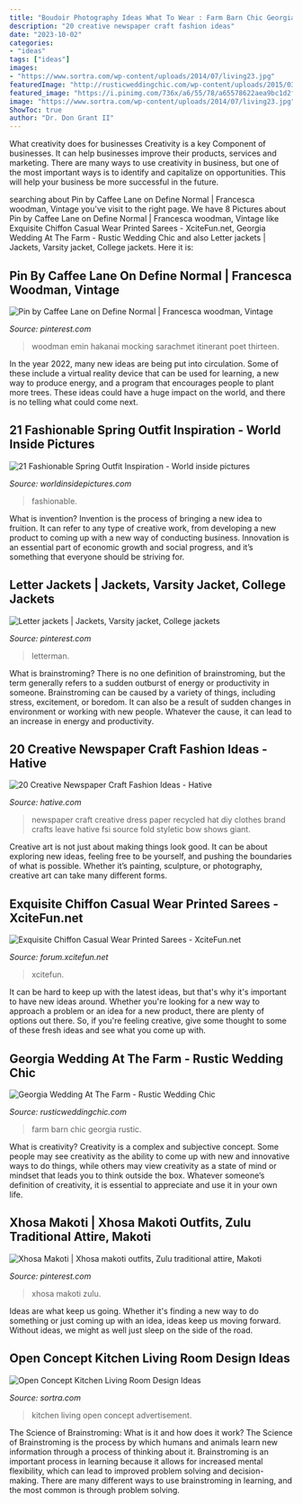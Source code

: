 ```yaml
---
title: "Boudoir Photography Ideas What To Wear : Farm Barn Chic Georgia Rustic"
description: "20 creative newspaper craft fashion ideas"
date: "2023-10-02"
categories:
- "ideas"
tags: ["ideas"]
images:
- "https://www.sortra.com/wp-content/uploads/2014/07/living23.jpg"
featuredImage: "http://rusticweddingchic.com/wp-content/uploads/2015/03/Day_Brown_Scobey_Photography_BrownWedding0575_low.jpg"
featured_image: "https://i.pinimg.com/736x/a6/55/78/a65578622aea9bc1d2f3e79be3d6bc51.jpg"
image: "https://www.sortra.com/wp-content/uploads/2014/07/living23.jpg"
ShowToc: true
author: "Dr. Don Grant II"
---
```



What creativity does for businesses
Creativity is a key Component of businesses. It can help businesses improve their products, services and marketing. There are many ways to use creativity in business, but one of the most important ways is to identify and capitalize on opportunities. This will help your business be more successful in the future.

	

		
searching about Pin by Caffee Lane on Define Normal | Francesca woodman, Vintage you've visit to the right page. We have 8 Pictures about Pin by Caffee Lane on Define Normal | Francesca woodman, Vintage like Exquisite Chiffon Casual Wear Printed Sarees - XciteFun.net, Georgia Wedding At The Farm - Rustic Wedding Chic and also Letter jackets | Jackets, Varsity jacket, College jackets. Here it is:
		
    
## Pin By Caffee Lane On Define Normal | Francesca Woodman, Vintage

<img loading=lazy src="https://i.pinimg.com/736x/a6/55/78/a65578622aea9bc1d2f3e79be3d6bc51.jpg" onerror="this.onerror=null;this.src='https://tse4.mm.bing.net/th?id=OIP.TK4GZKzZV_gUqjMp5VhXmAHaLB&amp;pid=15.1';" alt="Pin by Caffee Lane on Define Normal | Francesca woodman, Vintage">

_Source: pinterest.com_

>woodman emin hakanai mocking sarachmet itinerant poet thirteen. 

	

In the year 2022, many new ideas are being put into circulation. Some of these include a virtual reality device that can be used for learning, a new way to produce energy, and a program that encourages people to plant more trees. These ideas could have a huge impact on the world, and there is no telling what could come next.

    
## 21 Fashionable Spring Outfit Inspiration - World Inside Pictures

<img loading=lazy src="https://worldinsidepictures.com/wp-content/uploads/2014/02/1321.jpg" onerror="this.onerror=null;this.src='https://tse3.mm.bing.net/th?id=OIP.gtmA_6-FsiPJ9LJGksmDpQHaK3&amp;pid=15.1';" alt="21 Fashionable Spring Outfit Inspiration - World inside pictures">

_Source: worldinsidepictures.com_

>fashionable. 

	

What is invention?
Invention is the process of bringing a new idea to fruition. It can refer to any type of creative work, from developing a new product to coming up with a new way of conducting business. Innovation is an essential part of economic growth and social progress, and it’s something that everyone should be striving for.

    
## Letter Jackets | Jackets, Varsity Jacket, College Jackets

<img loading=lazy src="https://i.pinimg.com/736x/2a/b8/5f/2ab85f98db6662de4b03c64afff34720.jpg" onerror="this.onerror=null;this.src='https://tse3.mm.bing.net/th?id=OIP.zc6Gi7Ts1UW-ftxgkghm3wHaJ4&amp;pid=15.1';" alt="Letter jackets | Jackets, Varsity jacket, College jackets">

_Source: pinterest.com_

>letterman. 

	

What is brainstroming?
There is no one definition of brainstroming, but the term generally refers to a sudden outburst of energy or productivity in someone. Brainstroming can be caused by a variety of things, including stress, excitement, or boredom. It can also be a result of sudden changes in environment or working with new people. Whatever the cause, it can lead to an increase in energy and productivity.

    
## 20 Creative Newspaper Craft Fashion Ideas - Hative

<img loading=lazy src="https://hative.com/wp-content/uploads/2014/10/newspaper-craft-fashion-ideas/6-creative-newspaper-craft-fashion-ideas.jpg" onerror="this.onerror=null;this.src='https://tse3.mm.bing.net/th?id=OIP.puN1sfQ-oYajQ4_Fnp4ZNgHaMK&amp;pid=15.1';" alt="20 Creative Newspaper Craft Fashion Ideas - Hative">

_Source: hative.com_

>newspaper craft creative dress paper recycled hat diy clothes brand crafts leave hative fsi source fold styletic bow shows giant. 

	

Creative art is not just about making things look good. It can be about exploring new ideas, feeling free to be yourself, and pushing the boundaries of what is possible. Whether it’s painting, sculpture, or photography, creative art can take many different forms.

    
## Exquisite Chiffon Casual Wear Printed Sarees - XciteFun.net

<img loading=lazy src="https://img.xcitefun.net/users/2012/11/306939,xcitefun-exquisite-chiffon-casual-wear-printed-sa.jpg" onerror="this.onerror=null;this.src='https://tse2.mm.bing.net/th?id=OIP.BxfhAWVjWXbjOIhUpvvRUQHaL2&amp;pid=15.1';" alt="Exquisite Chiffon Casual Wear Printed Sarees - XciteFun.net">

_Source: forum.xcitefun.net_

>xcitefun. 

	

It can be hard to keep up with the latest ideas, but that's why it's important to have new ideas around. Whether you're looking for a new way to approach a problem or an idea for a new product, there are plenty of options out there. So, if you're feeling creative, give some thought to some of these fresh ideas and see what you come up with.

    
## Georgia Wedding At The Farm - Rustic Wedding Chic

<img loading=lazy src="http://rusticweddingchic.com/wp-content/uploads/2015/03/Day_Brown_Scobey_Photography_BrownWedding0575_low.jpg" onerror="this.onerror=null;this.src='https://tse1.mm.bing.net/th?id=OIP.4ab6m2y8eCubInImMb7z_AHaLI&amp;pid=15.1';" alt="Georgia Wedding At The Farm - Rustic Wedding Chic">

_Source: rusticweddingchic.com_

>farm barn chic georgia rustic. 

	

What is creativity?
Creativity is a complex and subjective concept. Some people may see creativity as the ability to come up with new and innovative ways to do things, while others may view creativity as a state of mind or mindset that leads you to think outside the box. Whatever someone’s definition of creativity, it is essential to appreciate and use it in your own life.

    
## Xhosa Makoti | Xhosa Makoti Outfits, Zulu Traditional Attire, Makoti

<img loading=lazy src="https://i.pinimg.com/736x/0a/3e/ae/0a3eae49083154e3d818df78317813f9.jpg" onerror="this.onerror=null;this.src='https://tse4.mm.bing.net/th?id=OIP.rbOoEuGhZYMmYEaVTNtJcQHaJ3&amp;pid=15.1';" alt="Xhosa Makoti | Xhosa makoti outfits, Zulu traditional attire, Makoti">

_Source: pinterest.com_

>xhosa makoti zulu. 

	

Ideas are what keep us going. Whether it's finding a new way to do something or just coming up with an idea, ideas keep us moving forward. Without ideas, we might as well just sleep on the side of the road.

    
## Open Concept Kitchen Living Room Design Ideas

<img loading=lazy src="https://www.sortra.com/wp-content/uploads/2014/07/living23.jpg" onerror="this.onerror=null;this.src='https://tse4.mm.bing.net/th?id=OIP.edC0k6Ak_I11Wzr7cay5uAHaLP&amp;pid=15.1';" alt="Open Concept Kitchen Living Room Design Ideas">

_Source: sortra.com_

>kitchen living open concept advertisement. 

	

The Science of Brainstroming: What is it and how does it work?
The Science of Brainstroming is the process by which humans and animals learn new information through a process of thinking about it. Brainstroming is an important process in learning because it allows for increased mental flexibility, which can lead to improved problem solving and decision-making. There are many different ways to use brainstroming in learning, and the most common is through problem solving.

